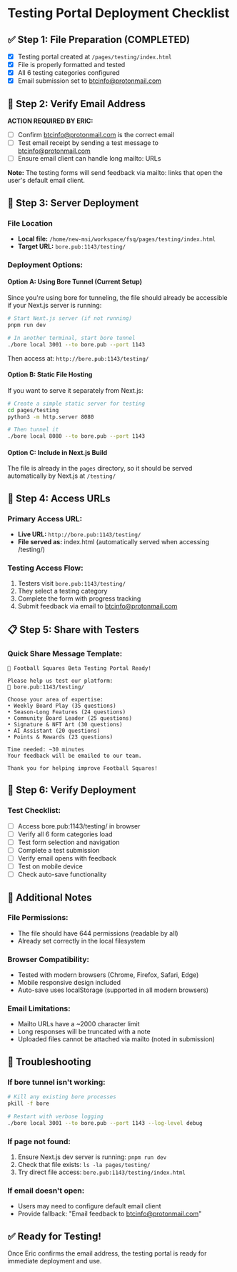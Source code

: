 # Testing Portal Deployment Checklist

## ✅ Step 1: File Preparation (COMPLETED)

- [x] Testing portal created at `/pages/testing/index.html`
- [x] File is properly formatted and tested
- [x] All 6 testing categories configured
- [x] Email submission set to btcinfo@protonmail.com

## 📧 Step 2: Verify Email Address

**ACTION REQUIRED BY ERIC:**

- [ ] Confirm btcinfo@protonmail.com is the correct email
- [ ] Test email receipt by sending a test message to btcinfo@protonmail.com
- [ ] Ensure email client can handle long mailto: URLs

**Note:** The testing forms will send feedback via mailto: links that open the user's default email client.

## 🚀 Step 3: Server Deployment

### File Location

- **Local file:** `/home/new-msi/workspace/fsq/pages/testing/index.html`
- **Target URL:** `bore.pub:1143/testing/`

### Deployment Options:

#### Option A: Using Bore Tunnel (Current Setup)

Since you're using bore for tunneling, the file should already be accessible if your Next.js server is running:

```bash
# Start Next.js server (if not running)
pnpm run dev

# In another terminal, start bore tunnel
./bore local 3001 --to bore.pub --port 1143
```

Then access at: `http://bore.pub:1143/testing/`

#### Option B: Static File Hosting

If you want to serve it separately from Next.js:

```bash
# Create a simple static server for testing
cd pages/testing
python3 -m http.server 8080

# Then tunnel it
./bore local 8080 --to bore.pub --port 1143
```

#### Option C: Include in Next.js Build

The file is already in the `pages` directory, so it should be served automatically by Next.js at `/testing/`

## 🔗 Step 4: Access URLs

### Primary Access URL:

- **Live URL:** `http://bore.pub:1143/testing/`
- **File served as:** index.html (automatically served when accessing /testing/)

### Testing Access Flow:

1. Testers visit `bore.pub:1143/testing/`
2. They select a testing category
3. Complete the form with progress tracking
4. Submit feedback via email to btcinfo@protonmail.com

## 📋 Step 5: Share with Testers

### Quick Share Message Template:

```
🏈 Football Squares Beta Testing Portal Ready!

Please help us test our platform:
🔗 bore.pub:1143/testing/

Choose your area of expertise:
• Weekly Board Play (35 questions)
• Season-Long Features (24 questions)
• Community Board Leader (25 questions)
• Signature & NFT Art (30 questions)
• AI Assistant (20 questions)
• Points & Rewards (23 questions)

Time needed: ~30 minutes
Your feedback will be emailed to our team.

Thank you for helping improve Football Squares!
```

## 🔧 Step 6: Verify Deployment

### Test Checklist:

- [ ] Access bore.pub:1143/testing/ in browser
- [ ] Verify all 6 form categories load
- [ ] Test form selection and navigation
- [ ] Complete a test submission
- [ ] Verify email opens with feedback
- [ ] Test on mobile device
- [ ] Check auto-save functionality

## 📝 Additional Notes

### File Permissions:

- The file should have 644 permissions (readable by all)
- Already set correctly in the local filesystem

### Browser Compatibility:

- Tested with modern browsers (Chrome, Firefox, Safari, Edge)
- Mobile responsive design included
- Auto-save uses localStorage (supported in all modern browsers)

### Email Limitations:

- Mailto URLs have a ~2000 character limit
- Long responses will be truncated with a note
- Uploaded files cannot be attached via mailto (noted in submission)

## 🚨 Troubleshooting

### If bore tunnel isn't working:

```bash
# Kill any existing bore processes
pkill -f bore

# Restart with verbose logging
./bore local 3001 --to bore.pub --port 1143 --log-level debug
```

### If page not found:

1. Ensure Next.js dev server is running: `pnpm run dev`
2. Check that file exists: `ls -la pages/testing/`
3. Try direct file access: `bore.pub:1143/testing/index.html`

### If email doesn't open:

- Users may need to configure default email client
- Provide fallback: "Email feedback to btcinfo@protonmail.com"

## ✅ Ready for Testing!

Once Eric confirms the email address, the testing portal is ready for immediate deployment and use.
